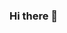 ### Hi there 👋

<!--
**beyzakulakli/beyzakulakli** is a ✨ _special_ ✨ repository because its `README.md` (this file) appears on your GitHub profile.

[![Instagram Badge](https://img.shields.io/badge/-Instagram-C13584?style=flat-quare&labelColor=C13584&logo=instagram&logoColor=white&link=link)](https://www.instagram.com/beyza_kulakli/) 

![Github stats 1](https://github-readme-stats.vercel.app/api?username=beyzakulakli&show_icons=true&theme=gradient) 
![Github stats 2](https://github-readme-stats.vercel.app/api?username=beyzakulakli&show_icons=true&theme=radical)

**diller ve araçlar:**  

<code><img height="30" src="https://raw.githubusercontent.com/github/explore/80688e429a7d4ef2fca1e82350fe8e3517d3494d/topics/javascript/javascript.png"></code>
<code><img height="30" src="https://raw.githubusercontent.com/github/explore/80688e429a7d4ef2fca1e82350fe8e3517d3494d/topics/react/react.png"></code>
<code><img height="30" src="https://raw.githubusercontent.com/github/explore/80688e429a7d4ef2fca1e82350fe8e3517d3494d/topics/python/python.png"></code>
<code><img height="30" src="https://raw.githubusercontent.com/github/explore/80688e429a7d4ef2fca1e82350fe8e3517d3494d/topics/sql/sql.png"></code>
<code><img height="30" src="https://raw.githubusercontent.com/github/explore/80688e429a7d4ef2fca1e82350fe8e3517d3494d/topics/html/html.png"></code>
<code><img height="30" src="https://raw.githubusercontent.com/github/explore/80688e429a7d4ef2fca1e82350fe8e3517d3494d/topics/css/css.png"></code>
<code><img height="30" src="https://raw.githubusercontent.com/github/explore/80688e429a7d4ef2fca1e82350fe8e3517d3494d/topics/git/git.png"></code>



[ Instagram Rozeti ](https://www.instagram.com/beyza_kulakli/)


###  Github Analizi

<a href="https://github.com/beyzakulakli/github-readme-stats">

 <img align="center" src="https://github-readme-stats.vercel.app/api/top-langs/?username=beyzakulakli&langs_count=10&theme=tokyonight&layout=compact" alt="AnhellO :: En İyi Diller" />
</a>
<a href="https://github.com/beyzakulakli/github-readme-stats">
  <img align="center" src="https://github-readme-stats.anuraghazra1.vercel.app/api?username=beyzakulakli&show_icons=true&include_all_commits=true&theme=material-palenight" alt="Anurag'ın github istatistikleri" />
</a>
